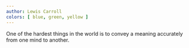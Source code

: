 ```yaml
---
author: Lewis Carroll
colors: [ blue, green, yellow ]
---
```

One of the hardest things in the world
is to convey a meaning accurately
from one mind to another.
